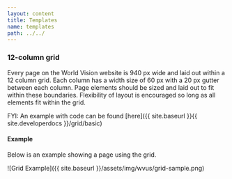 ```yaml
---
layout: content
title: Templates
name: templates
path: ../../
---
```

### 12-column grid

Every page on the World Vision website is 940 px wide and laid out within a 12 column grid. Each column has a width size of 60 px with a 20 px gutter between each column. Page elements should be sized and laid out to fit within these boundaries.  Flexibility of layout is encouraged so long as all elements fit within the grid.

<span class="label label-info">FYI:</span> An example with code can be found [here]({{ site.baseurl }}{{ site.developerdocs }}/grid/basic)

#### Example

Below is an example showing a page using the grid.

![Grid Example]({{ site.baseurl }}/assets/img/wvus/grid-sample.png)
